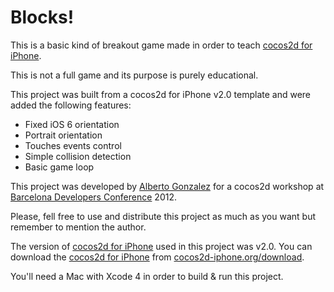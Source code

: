 
Blocks!
==================

This is a basic kind of breakout game made in order to teach [cocos2d for iPhone][1].

This is not a full game and its purpose is purely educational.

This project was built from a cocos2d for iPhone v2.0 template and were added the following features:

  * Fixed iOS 6 orientation
  * Portrait orientation
  * Touches events control
  * Simple collision detection
  * Basic game loop

This project was developed by [Alberto Gonzalez][3] for a cocos2d workshop at [Barcelona Developers Conference][4] 2012.

Please, fell free to use and distribute this project as much as you want but remember to mention the author.

The version of [cocos2d for iPhone][1] used in this project was v2.0. You can download the [cocos2d for iPhone][1] from [cocos2d-iphone.org/download][2].

You'll need a Mac with Xcode 4 in order to build & run this project.



[1]: http://www.cocos2d-iphone.org "cocos2d for iPhone"
[2]: http://www.cocos2d-iphone.org/download
[3]: http://www.linkedin.com/in/albertogonzalezlopez/en/
[4]: http://bcndevcon.org/
